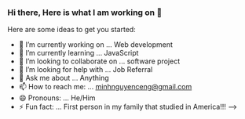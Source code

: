 ### Hi there, Here is what I am working on 👋

Here are some ideas to get you started:

- 🔭 I’m currently working on ... Web development
- 🌱 I’m currently learning ... JavaScript
- 👯 I’m looking to collaborate on ... software project
- 🤔 I’m looking for help with ...  Job Referral
- 💬 Ask me about ... Anything
- 📫 How to reach me: ... minhnguyenceng@gmail.com
- 😄 Pronouns: ... He/Him
- ⚡ Fun fact: ... First person in my family that studied in America!!!
-->
